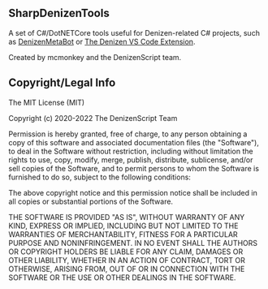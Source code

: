 SharpDenizenTools
-----------------

A set of C#/DotNETCore tools useful for Denizen-related C# projects, such as [DenizenMetaBot](https://github.com/DenizenScript/DenizenMetaBot) or [The Denizen VS Code Extension](https://github.com/DenizenScript/DenizenVSCode).

Created by mcmonkey and the DenizenScript team.

## Copyright/Legal Info

The MIT License (MIT)

Copyright (c) 2020-2022 The DenizenScript Team

Permission is hereby granted, free of charge, to any person obtaining a copy
of this software and associated documentation files (the "Software"), to deal
in the Software without restriction, including without limitation the rights
to use, copy, modify, merge, publish, distribute, sublicense, and/or sell
copies of the Software, and to permit persons to whom the Software is
furnished to do so, subject to the following conditions:

The above copyright notice and this permission notice shall be included in all
copies or substantial portions of the Software.

THE SOFTWARE IS PROVIDED "AS IS", WITHOUT WARRANTY OF ANY KIND, EXPRESS OR
IMPLIED, INCLUDING BUT NOT LIMITED TO THE WARRANTIES OF MERCHANTABILITY,
FITNESS FOR A PARTICULAR PURPOSE AND NONINFRINGEMENT. IN NO EVENT SHALL THE
AUTHORS OR COPYRIGHT HOLDERS BE LIABLE FOR ANY CLAIM, DAMAGES OR OTHER
LIABILITY, WHETHER IN AN ACTION OF CONTRACT, TORT OR OTHERWISE, ARISING FROM,
OUT OF OR IN CONNECTION WITH THE SOFTWARE OR THE USE OR OTHER DEALINGS IN THE
SOFTWARE.
